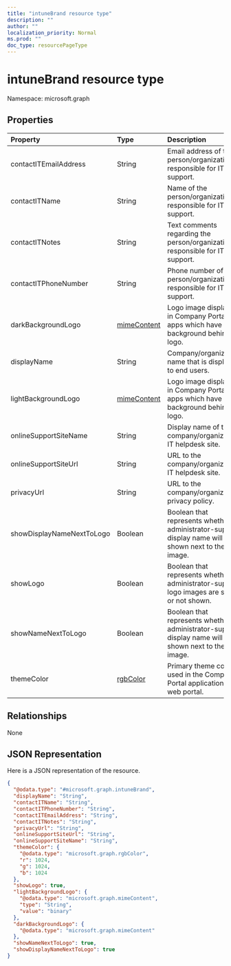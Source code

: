 ```yaml
---
title: "intuneBrand resource type"
description: ""
author: ""
localization_priority: Normal
ms.prod: ""
doc_type: resourcePageType
---
```


# intuneBrand resource type


Namespace: microsoft.graph



## Properties
|Property|Type|Description|
|:---|:---|:---|
|contactITEmailAddress|String|Email address of the person/organization responsible for IT support.|
|contactITName|String|Name of the person/organization responsible for IT support.|
|contactITNotes|String|Text comments regarding the person/organization responsible for IT support.|
|contactITPhoneNumber|String|Phone number of the person/organization responsible for IT support.|
|darkBackgroundLogo|[mimeContent](../resources/mimecontent.md)|Logo image displayed in Company Portal apps which have a dark background behind the logo.|
|displayName|String|Company/organization name that is displayed to end users.|
|lightBackgroundLogo|[mimeContent](../resources/mimecontent.md)|Logo image displayed in Company Portal apps which have a light background behind the logo.|
|onlineSupportSiteName|String|Display name of the company/organization’s IT helpdesk site.|
|onlineSupportSiteUrl|String|URL to the company/organization’s IT helpdesk site.|
|privacyUrl|String|URL to the company/organization’s privacy policy.|
|showDisplayNameNextToLogo|Boolean|Boolean that represents whether the administrator-supplied display name will be shown next to the logo image.|
|showLogo|Boolean|Boolean that represents whether the administrator-supplied logo images are shown or not shown.|
|showNameNextToLogo|Boolean|Boolean that represents whether the administrator-supplied display name will be shown next to the logo image.|
|themeColor|[rgbColor](../resources/rgbcolor.md)|Primary theme color used in the Company Portal applications and web portal.|

## Relationships
None

## JSON Representation
Here is a JSON representation of the resource.
<!-- {
  "blockType": "resource",
  "@odata.type": "microsoft.graph.intuneBrand"
}
-->
``` json
{
  "@odata.type": "#microsoft.graph.intuneBrand",
  "displayName": "String",
  "contactITName": "String",
  "contactITPhoneNumber": "String",
  "contactITEmailAddress": "String",
  "contactITNotes": "String",
  "privacyUrl": "String",
  "onlineSupportSiteUrl": "String",
  "onlineSupportSiteName": "String",
  "themeColor": {
    "@odata.type": "microsoft.graph.rgbColor",
    "r": 1024,
    "g": 1024,
    "b": 1024
  },
  "showLogo": true,
  "lightBackgroundLogo": {
    "@odata.type": "microsoft.graph.mimeContent",
    "type": "String",
    "value": "binary"
  },
  "darkBackgroundLogo": {
    "@odata.type": "microsoft.graph.mimeContent"
  },
  "showNameNextToLogo": true,
  "showDisplayNameNextToLogo": true
}
```

